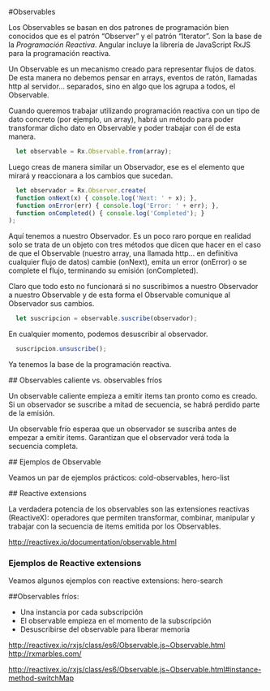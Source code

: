 #Observables

Los Observables se basan en dos patrones de programación bien conocidos que es el patrón “Observer” y el patrón “Iterator”. Son la base de la *Programación Reactiva*. Angular incluye la librería de JavaScript RxJS para la programación reactiva.

 Un Observable es un mecanismo creado para representar flujos de datos. De esta manera no debemos pensar en arrays, eventos de ratón, llamadas http al servidor… separados, sino en algo que los agrupa a todos, el Observable.

 Cuando queremos trabajar utilizando programación reactiva con un tipo de dato concreto (por ejemplo, un array), habrá un método para poder transformar dicho dato en Observable y poder trabajar con él de esta manera.

```javascript
  let observable = Rx.Observable.from(array);
```

Luego creas de manera similar un Observador, ese es el elemento que mirará y reaccionara a los cambios que sucedan. 

```javascript
  let observador = Rx.Observer.create(
  function onNext(x) { console.log('Next: ' + x); }, 
  function onError(err) { console.log('Error: ' + err); }, 
  function onCompleted() { console.log('Completed'); } 
); 
```

Aquí tenemos a nuestro Observador. Es un poco raro porque en realidad solo se trata de un objeto con tres métodos que dicen que hacer en el caso de que el Observable (nuestro array, una llamada http... en definitiva cualquier flujo de datos) cambie (onNext), emita un error (onError) o se complete el flujo, terminando su emisión (onCompleted). 

Claro que todo esto no funcionará si no suscribimos a nuestro Observador a nuestro Observable y de esta forma el Observable comunique al Observador sus cambios.

```javascript
  let suscripcion = observable.suscribe(observador);
```

En cualquier momento, podemos desuscribir al observador.

```javascript
  suscripcion.unsuscribe();
```

Ya tenemos la base de la programación reactiva.

## Observables caliente vs. observables fríos

Un observable caliente empieza a emitir items tan pronto como es creado. Si un observador se suscribe a mitad de secuencia, se habrá perdido parte de la emisión.

Un observable frío esperaa que un observador se suscriba antes de empezar a emitir items. Garantizan que el observador verá toda la secuencia completa.


## Ejemplos de Observable

Veamos un par de ejemplos prácticos: cold-observables, hero-list


## Reactive extensions

La verdadera potencia de los observables son las extensiones reactivas (ReactiveX): operadores que permiten transformar, combinar, manipular y trabajar con la secuencia de items emitida por los Observables.

http://reactivex.io/documentation/observable.html


### Ejemplos de Reactive extensions

Veamos algunos ejemplos con reactive extensions: hero-search





##Observables fríos:
 - Una instancia por cada subscripción
 - El observable empieza en el momento de la subscripción
 - Desuscribirse del observable para liberar memoria



http://reactivex.io/rxjs/class/es6/Observable.js~Observable.html
http://rxmarbles.com/



http://reactivex.io/rxjs/class/es6/Observable.js~Observable.html#instance-method-switchMap
